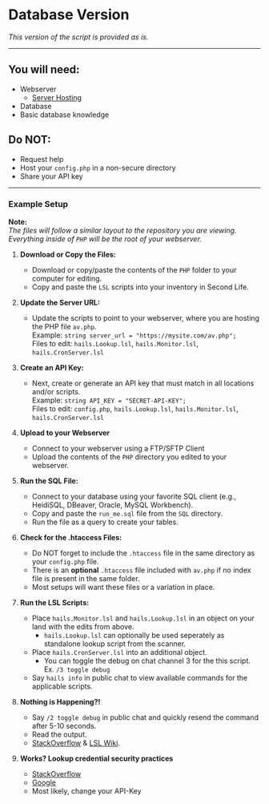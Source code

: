 # Database Version
*This version of the script is provided as is.*

---

## You will need:
- Webserver
   - [Server Hosting](https://letmegooglethat.com/?q=webhosting)  
- Database  
- Basic database knowledge  

## Do NOT:
- Request help  
- Host your `config.php` in a non-secure directory  
- Share your API key  

---

### Example Setup
**Note:**  
*The files will follow a similar layout to the repository you are viewing.*  
*Everything inside of `PHP` will be the root of your webserver.*  

1. **Download or Copy the Files:**
   - Download or copy/paste the contents of the `PHP` folder to your computer for editing.
   - Copy and paste the `LSL` scripts into your inventory in Second Life.

2. **Update the Server URL:**
   - Update the scripts to point to your webserver, where you are hosting the PHP file `av.php`.  
   Example: `string server_url = "https://mysite.com/av.php";`  
   Files to edit: `hails.Lookup.lsl`, `hails.Monitor.lsl`, `hails.CronServer.lsl`  

3. **Create an API Key:**
   - Next, create or generate an API key that must match in all locations and/or scripts.  
   Example: `string API_KEY = "SECRET-API-KEY";`  
   Files to edit: `config.php`, `hails.Lookup.lsl`, `hails.Monitor.lsl`, `hails.CronServer.lsl`

4. **Upload to your Webserver**
   - Connect to your webserver using a FTP/SFTP Client
   - Upload the contents of the `PHP` directory you edited to your webserver.

5. **Run the SQL File:**
   - Connect to your database using your favorite SQL client (e.g., HeidiSQL, DBeaver, Oracle, MySQL Workbench).
   - Copy and paste the `run_me.sql` file from the `SQL` directory.
   - Run the file as a query to create your tables.

6. **Check for the .htaccess Files:**
   - Do NOT forget to include the `.htaccess` file in the same directory as your `config.php` file.  
   - There is an **optional** `.htaccess` file included with `av.php` if no index file is present in the same folder.
   - Most setups will want these files or a variation in place.

7. **Run the LSL Scripts:**  
   - Place `hails.Monitor.lsl` and `hails.Lookup.lsl` in an object on your land with the edits from above.  
      - `hails.Lookup.lsl` can optionally be used seperately as standalone lookup script from the scanner.  
   - Place `hails.CronServer.lsl` into an additional object.  
      - You can toggle the debug on chat channel 3 for the this script. Ex. `/3 toggle debug`  
   - Say `hails info` in public chat to view available commands for the applicable scripts.

8. **Nothing is Happening?!**
   - Say `/2 toggle debug` in public chat and quickly resend the command after 5-10 seconds.
   - Read the output.
   - [StackOverflow](https://stackoverflow.com/) & [LSL Wiki](https://wiki.secondlife.com/wiki/LSL_Portal).  

9. **Works? Lookup credential security practices**
   - [StackOverflow](https://stackoverflow.com/)
   - [Google](https://google.com/)
   - Most likely, change your API-Key
